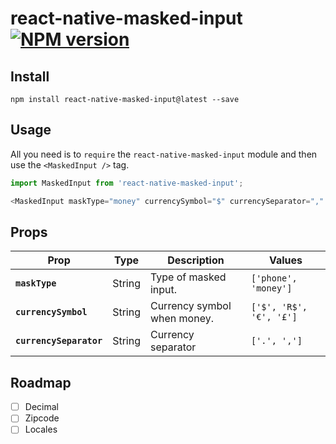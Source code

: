 # react-native-masked-input  [![NPM version](https://img.shields.io/npm/v/react-native-masked-input.svg?style=flat-square)](https://www.npmjs.com/package/react-native-masked-input)

## Install

`npm install react-native-masked-input@latest --save`

## Usage

All you need is to `require` the `react-native-masked-input` module and then use the
`<MaskedInput />` tag.

```javascript
import MaskedInput from 'react-native-masked-input';

<MaskedInput maskType="money" currencySymbol="$" currencySeparator="," />
```

## Props

| Prop | Type | Description | Values |
|---|---|---|---|
|**`maskType`**|String|Type of masked input.|`['phone', 'money']`|
|**`currencySymbol`**|String|Currency symbol when money.|`['$', 'R$', '€', '£']`|
|**`currencySeparator`**|String|Currency separator|`['.', ',']`|

## Roadmap
- [ ] Decimal
- [ ] Zipcode
- [ ] Locales
